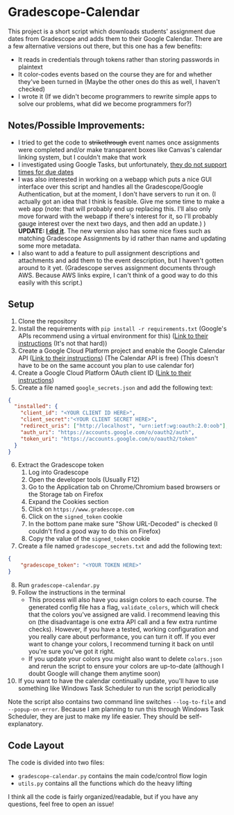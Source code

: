 # Gradescope-Calendar
This project is a short script which downloads students' assignment due dates from Gradescope and adds them to their Google Calendar. There are a few alternative versions out there, but this one has a few benefits:
* It reads in credentials through tokens rather than storing passwords in plaintext
* It color-codes events based on the course they are for and whether they've been turned in (Maybe the other ones do this as well, I haven't checked)
* I wrote it (If we didn't become programmers to rewrite simple apps to solve our problems, what did we become programmers for?)

## Notes/Possible Improvements:
* I tried to get the code to ~~strikethrough~~ event names once assignments were completed and/or make transparent boxes like Canvas's calendar linking system, but I couldn't make that work
* I investigated using Google Tasks, but unfortunately, [they do not support times for due dates](https://issuetracker.google.com/issues/149537960)
* I was also interested in working on a webapp which puts a nice GUI interface over this script and handles all the Gradescope/Google Authentication, but at the moment, I don't have servers to run it on. (I actually got an idea that I think is feasible. Give me some time to make a web app (note: that will probably end up replacing this. I'll also only move forward with the webapp if there's interest for it, so I'll probably gauge interest over the next two days, and then add an update.) ) **UPDATE: [I did it](https://github.com/CoolSpy3/coolspy3-gradescope-calendar)**. The new version also has some nice fixes such as matching Gradescope Assignments by id rather than name and updating some more metadata.
* I also want to add a feature to pull assignment descriptions and attachments and add them to the event description, but I haven't gotten around to it yet. (Gradescope serves assignment documents through AWS. Because AWS links expire, I can't think of a good way to do this easily with this script.)

## Setup
1. Clone the repository
2. Install the requirements with `pip install -r requirements.txt` (Google's APIs recommend using a virtual environment for this) ([Link to their instructions](https://github.com/googleapis/google-api-python-client/tree/main?tab=readme-ov-file#installation)  (It's not that hard))
3. Create a Google Cloud Platform project and enable the Google Calendar API ([Link to their instructions](https://developers.google.com/workspace/guides/create-project)) (The Calendar API is free) (This doesn't have to be on the same account you plan to use calendar for)
4. Create a Google Cloud Platform OAuth client ID ([Link to their instructions](https://developers.google.com/workspace/guides/create-credentials#desktop-app))
5. Create a file named `google_secrets.json` and add the following text:
``` Json
{
  "installed": {
    "client_id": "<YOUR CLIENT ID HERE>",
    "client_secret":"<YOUR CLIENT SECRET HERE>",
    "redirect_uris": ["http://localhost", "urn:ietf:wg:oauth:2.0:oob"],
    "auth_uri": "https://accounts.google.com/o/oauth2/auth",
    "token_uri": "https://accounts.google.com/o/oauth2/token"
  }
}
```
6. Extract the Gradescope token
    1. Log into Gradescope
    2. Open the developer tools (Usually F12)
    3. Go to the Application tab on Chrome/Chromium based browsers or the Storage tab on Firefox
    4. Expand the Cookies section
    5. Click on `https://www.gradescope.com`
    6. Click on the `signed_token` cookie
    7. In the bottom pane make sure "Show URL-Decoded" is checked (I couldn't find a good way to do this on Firefox)
    8. Copy the value of the `signed_token` cookie
7. Create a file named `gradescope_secrets.txt` and add the following text:
``` Json
{
    "gradescope_token": "<YOUR TOKEN HERE>"
}
```
8. Run `gradescope-calendar.py`
9. Follow the instructions in the terminal
    * This process will also have you assign colors to each course. The generated config file has a flag, `validate_colors`, which will check that the colors you've assigned are valid. I recommend leaving this on (the disadvantage is one extra API call and a few extra runtime checks). However, if you have a tested, working configuration and you really care about performance, you can turn it off. If you ever want to change your colors, I recommend turning it back on until you're sure you've got it right.
    * If you update your colors you might also want to delete `colors.json` and rerun the script to ensure your colors are up-to-date (although I doubt Google will change them anytime soon)
10. If you want to have the calendar continually update, you'll have to use something like Windows Task Scheduler to run the script periodically

Note the script also contains two command line switches `--log-to-file` and `--popup-on-error`. Because I am planning to run this through Windows Task Scheduler, they are just to make my life easier. They should be self-explanatory.

## Code Layout
The code is divided into two files:
* `gradescope-calendar.py` contains the main code/control flow login
* `utils.py` contains all the functions which do the heavy lifting

I think all the code is fairly organized/readable, but if you have any questions, feel free to open an issue!
